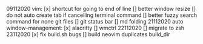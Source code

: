 09112020
  vim:
    [x] shortcut for going to end of line
    [] better window resize
    [] do not auto create tab if cancelling terminal command
    [] better fuzzy search command for none git files
    [] git status bar
    [] md folding
21112020
  auto window-management:
    [x] alacritty
    [] wmctrl
22112020
  [] migrate to zsh
23112020
  [x] fix build.sh bugs
  []  build neovim duplicates build_dir
